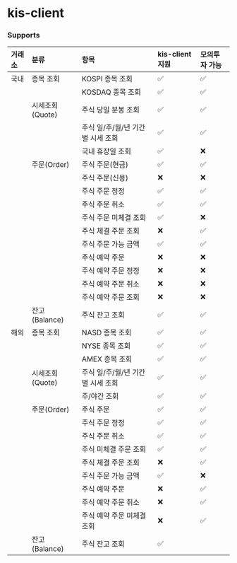 # kis-client

### Supports

| 거래소 | 분류          | 항목                   | kis-client 지원 | 모의투자 가능 | 
|:----|:------------|:---------------------|:--------------|:--------|
| 국내  | 종목 조회       | KOSPI 종목 조회          | ✅             | ✅       |
|     |             | KOSDAQ 종목 조회         | ✅             | ✅       |
|     | 시세조회(Quote) | 주식 당일 분봉 조회          | ✅             | ✅       |
|     |             | 주식 일/주/월/년 기간별 시세 조회 | ✅             | ✅       |
|     |             | 국내 휴장일 조회            | ✅             | ❌       |
|     | 주문(Order)   | 주식 주문(현금)            | ✅             | ✅       |
|     |             | 주식 주문(신용)            | ❌             | ❌       |
|     |             | 주식 주문 정정             | ✅             | ✅       |
|     |             | 주식 주문 취소             | ✅             | ✅       |
|     |             | 주식 주문 미체결 조회         | ✅             | ❌       |
|     |             | 주식 체결 주문 조회          | ❌             | ✅       |
|     |             | 주식 주문 가능 금액          | ✅             | ✅       |
|     |             | 주식 예약 주문             | ❌             | ❌       |
|     |             | 주식 예약 주문 정정          | ❌             | ❌       |
|     |             | 주식 예약 주문 취소          | ❌             | ❌       |
|     |             | 주식 예약 주문 조회          | ❌             | ❌       |
|     | 잔고(Balance) | 주식 잔고 조회             | ✅             | ✅       |
| 해외  | 종목 조회       | NASD 종목 조회           | ✅             | ✅       |
|     |             | NYSE 종목 조회           | ✅             | ✅       |
|     |             | AMEX 종목 조회           | ✅             | ✅       |
|     | 시세조회(Quote) | 주식 일/주/월/년 기간별 시세 조회 | ✅             | ✅       |
|     |             | 주/야간 조회              | ✅             | ✅       |
|     | 주문(Order)   | 주식 주문                | ✅             | ✅       |
|     |             | 주식 주문 정정             | ✅             | ✅       |
|     |             | 주식 주문 취소             | ✅             | ✅       |
|     |             | 주식 미체결 주문 조회         | ✅             | ✅       |
|     |             | 주식 체결 주문 조회          | ❌             | ✅       |
|     |             | 주식 주문 가능 금액          | ✅             | ❌       |
|     |             | 주식 예약 주문             | ❌             | ✅       |
|     |             | 주식 예약 주문 취소          | ❌             | ✅       |
|     |             | 주식 예약 주문 미체결 조회      | ❌             | ✅       |
|     | 잔고(Balance) | 주식 잔고 조회             | ✅             |


